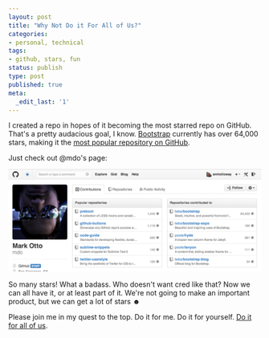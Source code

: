 ```yaml
---
layout: post
title: "Why Not Do it For All of Us?"
categories:
- personal, technical
tags:
- github, stars, fun
status: publish
type: post
published: true
meta:
  _edit_last: '1'
---
```


I created a repo in hopes of it becoming the most starred repo on
GitHub. That's a pretty audacious goal, I know.
[Bootstrap](https://github.com/twbs/bootstrap) currently
has over 64,000 stars, making it the [most popular repository on
GitHub](https://github.com/search?q=stars%3a%3E1&s=stars&type=Repositories).

Just check out @mdo's page:

![@mdo's GitHub profile is hot](/images/mdo-github-so-pro.png)

So many stars! What a badass. Who doesn't want cred like that? Now we
can all have it, or at least part of it. We're not going to make an
important product, but we can get a lot of stars ☻

Please join me in my quest to the top. Do it for me. Do it for yourself.
[Do it for all of us](http://doitforallof.us/).
